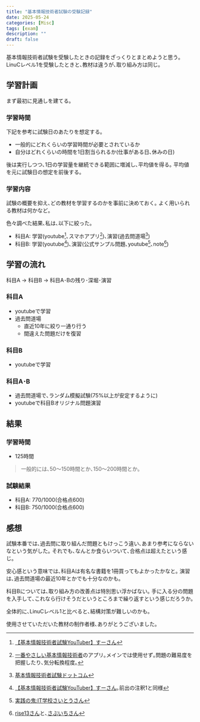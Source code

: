 ```yaml
---
title: "基本情報技術者試験の受験記録"
date: 2025-05-24
categories: [Misc]
tags: [exam]
description: ""
draft: false
---
```


基本情報技術者試験を受験したときの記録をざっくりとまとめようと思う｡
LinuCレベル1を受験したときと､教材は違うが､取り組み方は同じ｡

## 学習計画
まず最初に見通しを建てる｡
### 学習時間
下記を参考に試験日のあたりを想定する｡
- 一般的にどれくらいの学習時間が必要とされているか
- 自分はどれくらいの時間を1日割当られるか(仕事がある日､休みの日)

後は実行しつつ､1日の学習量を継続できる範囲に増減し､平均値を得る｡
平均値を元に試験日の想定を前後する｡

### 学習内容
試験の概要を抑え､どの教材を学習するのかを事前に決めておく｡
よく用いられる教材は何かなど｡

色々調べた結果､私は､以下に絞った｡
- 科目A: 学習(youtube[^1]､スマホアプリ[^2])､演習(過去問道場[^3])
- 科目B: 学習(youtube[^4])､演習(公式サンプル問題､youtube[^5]､note[^6])

## 学習の流れ
科目A -> 科目B -> 科目A･Bの残り･深堀･演習
### 科目A
- youtubeで学習
- 過去問道場
    - 直近10年に絞り一通り行う
    - 間違えた問題だけを復習

### 科目B
- youtubeで学習

### 科目A･B
- 過去問道場で､ランダム模擬試験(75%以上が安定するように)
- youtubeで科目Bオリジナル問題演習

## 結果
### 学習時間
- 125時間

> 一般的には､50〜150時間とか､150〜200時間とか｡

### 試験結果
- 科目A: 770/1000(合格点600)
- 科目B: 750/1000(合格点600)

## 感想
試験本番では､過去問に取り組んだ問題ともけっこう違い､あまり参考にならないなという気がした｡
それでも､なんとか食らいついて､合格点は超えたという感じ｡

安心感という意味では､科目Aは有名な書籍を1冊買ってもよかったかなと｡
演習は､過去問道場の最近10年とかでも十分なのかも｡

科目Bについては､取り組み方の改善点は特別思い浮かばない｡
手に入る分の問題を入手して､これなら行けそうだというところまで繰り返すという感じだろうか｡

全体的に､LinuCレベル1と比べると､結構対策が難しいのかも｡

使用させていただいた教材の制作者様､ありがとうございました｡

[^1]: [【基本情報技術者試験YouTuber】すーさん](https://www.youtube.com/playlist?list=PLEuyFWEF8u0P_DDo0WpW0uKVQPFgxUv5W)
[^2]: [一番やさしい基本情報技術者](https://kihonjoho.jp/)のアプリ｡メインでは使用せず｡問題の難易度を把握したり､気分転換程度｡
[^3]: [基本情報技術者試験ドットコム](https://www.fe-siken.com/fekakomon.php)
[^4]: [【基本情報技術者試験YouTuber】すーさん](https://www.youtube.com/playlist?list=PLEuyFWEF8u0P_DDo0WpW0uKVQPFgxUv5W)｡前出の注釈1[^1]と同様
[^5]: [実践の鬼:IT学校さいとうさん](https://www.youtube.com/watch?v=-lxUl3J3BXE)
[^6]: [rise13さん](https://note.com/rise13/n/n17554c9472ff)と､[さぶいちさん](https://note.com/subichi/n/n6c8253e83ffb)
